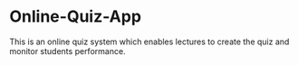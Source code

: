 # Online-Quiz-App
This is an online quiz system which enables lectures to create the quiz and monitor students performance.
